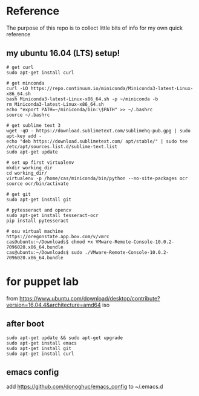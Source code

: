 # Reference 
The purpose of this repo is to collect little bits of info for my own quick reference

## my ubuntu 16.04 (LTS) setup! 
```
# get curl
sudo apt-get install curl

# get minconda
curl -LO https://repo.continuum.io/miniconda/Miniconda3-latest-Linux-x86_64.sh
bash Miniconda3-latest-Linux-x86_64.sh -p ~/miniconda -b
rm Miniconda3-latest-Linux-x86_64.sh 
echo "export PATH=~/miniconda/bin:\$PATH" >> ~/.bashrc
source ~/.bashrc

# get sublime text 3
wget -qO - https://download.sublimetext.com/sublimehq-pub.gpg | sudo apt-key add -
echo "deb https://download.sublimetext.com/ apt/stable/" | sudo tee /etc/apt/sources.list.d/sublime-text.list
sudo apt-get update

# set up first virtualenv
mkdir working_dir
cd working_dir/
virtualenv -p /home/cas/miniconda/bin/python --no-site-packages ocr
source ocr/bin/activate

# get git
sudo apt-get install git

# pytesseract and opencv 
sudo apt-get install tesseract-ocr
pip install pytesseract

# osu virtual machine
https://oregonstate.app.box.com/v/vmrc
cas@ubuntu:~/Downloads$ chmod +x VMware-Remote-Console-10.0.2-7096020.x86_64.bundle 
cas@ubuntu:~/Downloads$ sudo ./VMware-Remote-Console-10.0.2-7096020.x86_64.bundle
```

# for puppet lab
from https://www.ubuntu.com/download/desktop/contribute?version=16.04.4&architecture=amd64 iso
## after boot
```
sudo apt-get update && sudo apt-get upgrade
sudo apt-get install emacs
sudo apt-get install git
sudo apt-get install curl
```
## emacs config
add https://github.com/donoghuc/emacs_config to ~/.emacs.d
